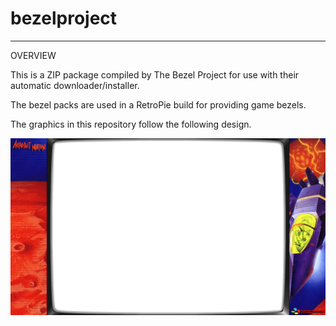 # bezelproject

-------
OVERVIEW

This is a ZIP package compiled by The Bezel Project for use with their automatic downloader/installer.

The bezel packs are used in a RetroPie build for providing game bezels.

The graphics in this repository follow the following design.

![Sample bezel](https://github.com/thebezelproject/bezelproject-SFC/blob/master/retroarch/overlay/GameBezels/SFC/Acrobat%20Mission%20(Japan)%20(En).png?raw=true)
